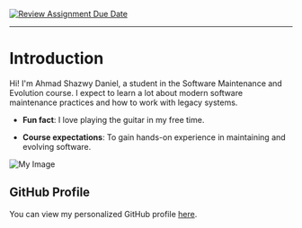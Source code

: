 [![Review Assignment Due Date](https://classroom.github.com/assets/deadline-readme-button-22041afd0340ce965d47ae6ef1cefeee28c7c493a6346c4f15d667ab976d596c.svg)](https://classroom.github.com/a/O-1AGqKT)
__________________________________________
# Introduction
Hi! I'm Ahmad Shazwy Daniel, a student in the Software Maintenance
and Evolution course.
I expect to learn a lot about modern software maintenance
practices and how to work with legacy systems.

- **Fun fact**: I love playing the guitar in my free time.

- **Course expectations**: To gain hands-on experience in
maintaining and evolving software.

![My Image](image.jpg) <!-- Link to the uploaded image -->

## GitHub Profile
You can view my personalized GitHub profile
[here](https://github.com/your-github-username).
